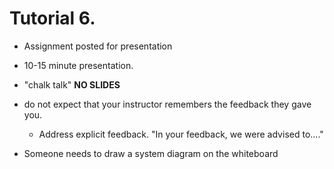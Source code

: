 # Tutorial 6.

- Assignment posted for presentation
- 10-15 minute presentation.
- "chalk talk" **NO SLIDES**
- do not expect that your instructor remembers the feedback they gave you.
    - Address explicit feedback. "In your feedback, we were advised to...."

- Someone needs to draw a system diagram on the whiteboard 
